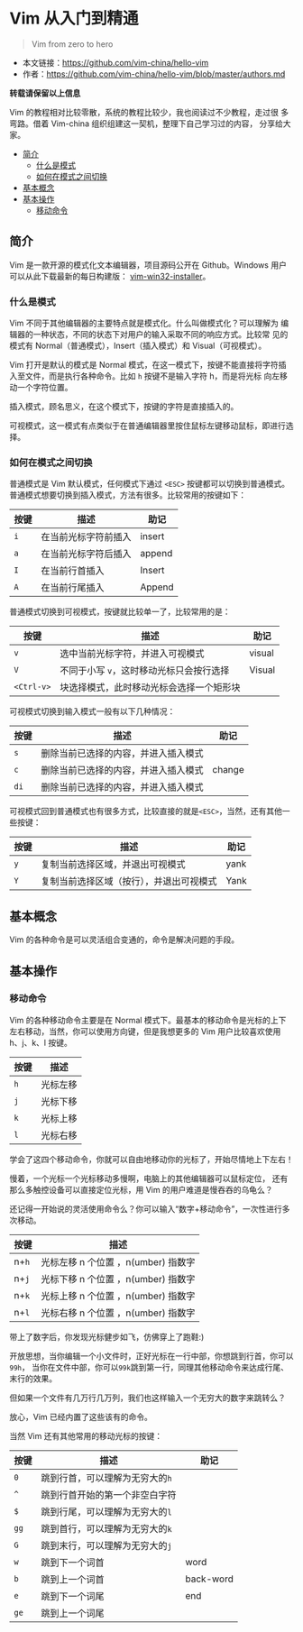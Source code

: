 # Vim 从入门到精通

> Vim from zero to hero

- 本文链接：<https://github.com/vim-china/hello-vim>
- 作者：<https://github.com/vim-china/hello-vim/blob/master/authors.md>

**转载请保留以上信息**

Vim 的教程相对比较零散，系统的教程比较少，我也阅读过不少教程，走过很
多弯路。借着 Vim-china 组织组建这一契机，整理下自己学习过的内容，
分享给大家。

<!-- vim-markdown-toc GFM -->

- [简介](#简介)
  - [什么是模式](#什么是模式)
  - [如何在模式之间切换](#如何在模式之间切换)
- [基本概念](#基本概念)
- [基本操作](#基本操作)
  - [移动命令](#移动命令)

<!-- vim-markdown-toc -->

## 简介

Vim 是一款开源的模式化文本编辑器，项目源码公开在 Github。Windows 用户
可以从此下载最新的每日构建版： [vim-win32-installer](https://github.com/vim/vim-win32-installer/releases)。

### 什么是模式

Vim 不同于其他编辑器的主要特点就是模式化。什么叫做模式化？可以理解为
编辑器的一种状态，不同的状态下对用户的输入采取不同的响应方式。比较常
见的模式有 Normal（普通模式），Insert（插入模式）和 Visual（可视模式）。

Vim 打开是默认的模式是 Normal 模式，在这一模式下，按键不能直接将字符插入至文件，而是执行各种命令。比如 `h` 按键不是输入字符 h，而是将光标
向左移动一个字符位置。

插入模式，顾名思义，在这个模式下，按键的字符是直接插入的。

可视模式，这一模式有点类似于在普通编辑器里按住鼠标左键移动鼠标，即进行选择。

### 如何在模式之间切换

普通模式是 Vim 默认模式，任何模式下通过 `<ESC>` 按键都可以切换到普通模式。
普通模式想要切换到插入模式，方法有很多。比较常用的按键如下：

| 按键 | 描述                 | 助记   |
|------|----------------------|--------|
| `i`  | 在当前光标字符前插入 | insert |
| `a`  | 在当前光标字符后插入 | append |
| `I`  | 在当前行首插入       | Insert |
| `A`  | 在当前行尾插入       | Append |

普通模式切换到可视模式，按键就比较单一了，比较常用的是：

| 按键       | 描述                                     | 助记   |
|------------|------------------------------------------|--------|
| `v`        | 选中当前光标字符，并进入可视模式         | visual |
| `V`        | 不同于小写 `v`，这时移动光标只会按行选择 | Visual |
| `<Ctrl-v>` | 块选择模式，此时移动光标会选择一个矩形块 |        |

可视模式切换到输入模式一般有以下几种情况：

| 按键 | 描述                                 | 助记   |
|------|--------------------------------------|--------|
| `s`  | 删除当前已选择的内容，并进入插入模式 |        |
| `c`  | 删除当前已选择的内容，并进入插入模式 | change |
| `di` | 删除当前已选择的内容，并进入插入模式 |        |

可视模式回到普通模式也有很多方式，比较直接的就是`<ESC>`，当然，还有其他一些按键：

| 按键 | 描述                                     | 助记 |
|------|------------------------------------------|------|
| `y`  | 复制当前选择区域，并退出可视模式         | yank |
| `Y`  | 复制当前选择区域（按行），并退出可视模式 | Yank |


## 基本概念

Vim 的各种命令是可以灵活组合变通的，命令是解决问题的手段。

## 基本操作

### 移动命令

Vim 的各种移动命令主要是在 Normal 模式下。最基本的移动命令是光标的上下
左右移动，当然，你可以使用方向键，但是我想更多的 Vim 用户比较喜欢使用
h、j、k、l 按键。

| 按键 | 描述                                     |
| ---- | ---------------------------------------- |
| `h`  | 光标左移                                 |
| `j`  | 光标下移                                 |
| `k`  | 光标上移                                 |
| `l`  | 光标右移                                 |

学会了这四个移动命令，你就可以自由地移动你的光标了，开始尽情地上下左右！

慢着，一个光标一个光标移动多慢啊，电脑上的其他编辑器可以鼠标定位，
还有那么多触控设备可以直接定位光标，用 Vim 的用户难道是慢吞吞的乌龟么？

还记得一开始说的灵活使用命令么？你可以输入“数字+移动命令”，一次性进行多次移动。

| 按键 | 描述                                     |
| ---- | ---------------------------------------- |
| n+`h`| 光标左移 n 个位置 ，n(umber) 指数字      |
| n+`j`| 光标下移 n 个位置 ，n(umber) 指数字      |
| n+`k`| 光标上移 n 个位置 ，n(umber) 指数字      |
| n+`l`| 光标右移 n 个位置 ，n(umber) 指数字      |
                                
带上了数字后，你发现光标健步如飞，仿佛穿上了跑鞋:)

开放思想，当你编辑一个小文件时，正好光标在一行中部，你想跳到行首，你可以`99h`，
当你在文件中部，你可以`99k`跳到第一行，同理其他移动命令来达成行尾、末行的效果。

但如果一个文件有几万行几万列，我们也这样输入一个无穷大的数字来跳转么？

放心，Vim 已经内置了这些该有的命令。

当然 Vim 还有其他常用的移动光标的按键：

| 按键 | 描述                            | 助记      |
|------|---------------------------------|-----------|
| `0`  | 跳到行首，可以理解为无穷大的`h` |           |
| `^`  | 跳到行首开始的第一个非空白字符  |           |
| `$`  | 跳到行尾，可以理解为无穷大的`l` |           |
| `gg` | 跳到首行，可以理解为无穷大的`k` |           |
| `G`  | 跳到末行，可以理解为无穷大的`j` |           |
| `w`  | 跳到下一个词首                  | word      |
| `b`  | 跳到上一个词首                  | back-word |
| `e`  | 跳到下一个词尾                  | end       |
| `ge` | 跳到上一个词尾                  |           |
